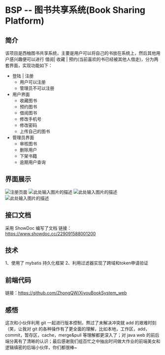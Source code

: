 # BSP -- 图书共享系统(Book Sharing Platform)

## 简介
该项目是西柚图书共享系统，主要是用户可以将自己的书放在系统上，然后其他用户感兴趣便可以进行 借阅| 收藏 | 预约(当前喜欢的书已经被其他人借走)，分为两套界面，实现功能如下：

- 登陆 | 注册
  - 用户可以注册
  - 管理员不可以注册
- 用户界面
  - 收藏图书
  - 预约图书
  - 借阅图书
  - 修改手机号
  - 修改密码
  - 上传自己的图书
- 管理员界面
  - 审核图书
  - 删除用户
  - 下架书籍
  - 逾期用户查询

## 界面展示
![注册页面][1]
![此处输入图片的描述][2]
![此处输入图片的描述][3]
![此处输入图片的描述][4]

## 接口文档
采用 ShowDoc 编写了文档
链接：https://www.showdoc.cc/229091588001200

## 技术
1、使用了 mybatis 持久化框架
2、利用过滤器实现了跨域和token申请验证

## 前端代码
链接：https://github.com/ZhongQW/XiyouBookSystem_web

## 感悟
这次和小伙伴利用 git 一起进行版本控制，熬过了未解决冲突就 add 的艰难时刻（笑，让我对 git 的各种操作有了更全面的理解，比如本地，工作区，add，commit，暂存区，cache，merge&pull 等理解都更深入了；对 java web 的前后端分离有了清晰的认识；最后感谢我们组百忙之中抽出时间做大作业的前端美女和逻辑缜密的后端小伙伴，你们都很棒~


  [1]: https://img2018.cnblogs.com/blog/1199740/201812/1199740-20181219220532240-829856476.png
  [2]: https://img2018.cnblogs.com/blog/1199740/201812/1199740-20181219220547656-437094560.png
  [3]: https://img2018.cnblogs.com/blog/1199740/201812/1199740-20181219220825796-388795277.png
  [4]: https://img2018.cnblogs.com/blog/1199740/201812/1199740-20181219220855541-1728331772.png
